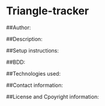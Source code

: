 # Triangle-tracker

##Author:

##Description:

##Setup instructions:

##BDD:

##Technologies used:

##Contact information:

##License and Cpoyright information:
